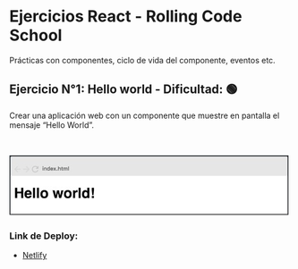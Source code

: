 # Ejercicios React - Rolling Code School 
Prácticas con componentes, ciclo de vida del componente, eventos etc.

## Ejercicio N°1: Hello world - Dificultad:  🟢

Crear una aplicación web con un componente que muestre en pantalla el mensaje “Hello World”.

<br>

![Ejercicio 1](./public/tp1.jpg)

### Link de Deploy:
- [Netlify](https://tpn1react76i.netlify.app/)